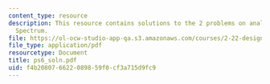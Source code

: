 ```yaml
---
content_type: resource
description: This resource contains solutions to the 2 problems on analyzing Bretschneider
  Spectrum.
file: https://ol-ocw-studio-app-qa.s3.amazonaws.com/courses/2-22-design-principles-for-ocean-vehicles-13-42-spring-2005/f4b208076622089859f0cf3a715d9fc9_ps6_soln.pdf
file_type: application/pdf
resourcetype: Document
title: ps6_soln.pdf
uid: f4b20807-6622-0898-59f0-cf3a715d9fc9
---
```

